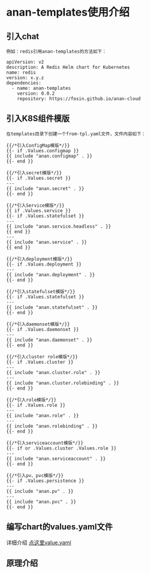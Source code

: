 # anan-templates使用介绍

## 引入chat
    例如：redis引用anan-templates的方法如下：
```kubernetes helm
apiVersion: v2
description: A Redis Helm chart for Kubernetes
name: redis
version: x.y.z
dependencies:
  - name: anan-templates
    version: 0.0.2
    repository: https://fosin.github.io/anan-cloud

```
## 引入K8S组件模版
    在templates目录下创建一个from-tpl.yaml文件，文件内容如下：
```gotemplate
{{/*引入ConfigMap模版*/}}
{{- if .Values.configmap }}
{{ include "anan.configmap" . }}
{{- end }}

{{/*引入secret模版*/}}
{{- if .Values.secret }}
---
{{ include "anan.secret" . }}
{{- end }}

{{/*引入Service模版*/}}
{{ if .Values.service }}
{{- if .Values.statefulset }}
---
{{ include "anan.service.headless" . }}
{{ end }}
---
{{ include "anan.service" . }}
{{ end }}

{{/*引入deployment模版*/}}
{{- if .Values.deployment }}
---
{{ include "anan.deployment" . }}
{{- end }}

{{/*引入statefulset模版*/}}
{{- if .Values.statefulset }}
---
{{ include "anan.statefulset" . }}
{{- end }}

{{/*引入daemonset模版*/}}
{{- if .Values.daemonset }}
---
{{ include "anan.daemonset" . }}
{{- end }}

{{/*引入cluster role模版*/}}
{{- if .Values.cluster }}
---
{{ include "anan.cluster.role" . }}
---
{{ include "anan.cluster.rolebinding" . }}
{{- end }}

{{/*引入role模版*/}}
{{- if .Values.role }}
---
{{ include "anan.role" . }}
---
{{ include "anan.rolebinding" . }}
{{- end }}

{{/*引入serviceaccount模版*/}}
{{- if or .Values.cluster .Values.role }}
---
{{ include "anan.serviceaccount" . }}
{{- end }}

{{/*引入pv、pvc模版*/}}
{{- if .Values.persistence }}
---
{{ include "anan.pv" . }}
---
{{ include "anan.pvc" . }}
{{- end }}

```
## 编写chart的values.yaml文件
详细介绍 [点这里value.yaml](anan-templates/values.yaml)

## 原理介绍
